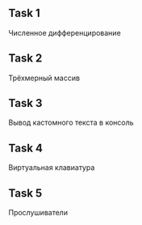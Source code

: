 ## Task 1
Численное дифференцирование
## Task 2
Трёхмерный массив
## Task 3
Вывод кастомного текста в консоль
## Task 4
Виртуальная клавиатура
## Task 5
Прослушиватели
